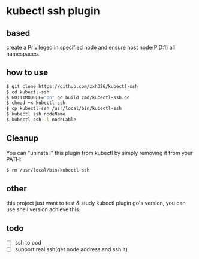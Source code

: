 # kubectl ssh plugin

## based
create a Privileged in specified node and ensure host node(PID:1) all namespaces.

## how to use

```sh
$ git clone https://github.com/zxh326/kubectl-ssh
$ cd kubectl-ssh
$ GO111MODULE="on" go build cmd/kubectl-ssh.go 
$ chmod +x kubectl-ssh 
$ cp kubectl-ssh /usr/local/bin/kubectl-ssh
$ kubectl ssh nodeName
$ kubectl ssh -l nodeLable
```

## Cleanup

You can "uninstall" this plugin from kubectl by simply removing it from your PATH:

```sh
$ rm /usr/local/bin/kubectl-ssh
```

## other
this project just want to test & study kubectl plugin go's version,
you can use shell version achieve this.

## todo
- [ ] ssh to pod
- [ ] support real ssh(get node address and ssh it)